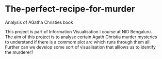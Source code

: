 # The-perfect-recipe-for-murder
Analysis of AGatha Christies book

This project is part of Information Visualisation I course at NID Bengaluru.
The aim of this project is to analyse certain Agath Christia murder mysteries to understand if there is a commom plot arc which runs through them all.
Further can we develop some sort of visualisation that alllows us to identify the murderer?

